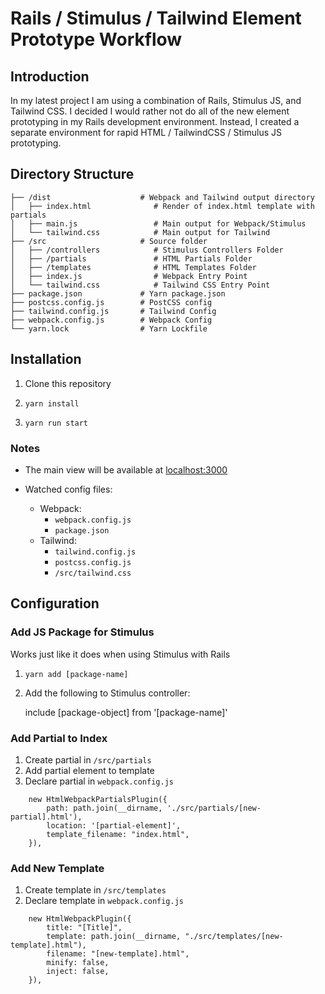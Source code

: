 # Rails / Stimulus / Tailwind Element Prototype Workflow

## Introduction
In my latest project I am using a combination of Rails, Stimulus JS, and Tailwind CSS. I decided I would rather not do all of the new element prototyping in my Rails development environment.
Instead, I created a separate environment for rapid HTML / TailwindCSS / Stimulus JS prototyping.

## Directory Structure
```
├── /dist                    # Webpack and Tailwind output directory
│   ├── index.html              # Render of index.html template with partials
│   ├── main.js                 # Main output for Webpack/Stimulus
│   └── tailwind.css            # Main output for Tailwind
├── /src                     # Source folder
│   ├── /controllers            # Stimulus Controllers Folder
│   ├── /partials               # HTML Partials Folder
│   ├── /templates              # HTML Templates Folder
│   ├── index.js                # Webpack Entry Point
│   └── tailwind.css            # Tailwind CSS Entry Point
├── package.json             # Yarn package.json
├── postcss.config.js        # PostCSS config
├── tailwind.config.js       # Tailwind Config
├── webpack.config.js        # Webpack Config
└── yarn.lock                # Yarn Lockfile
```

## Installation
1. Clone this repository
2.     yarn install
3.     yarn run start

### Notes
* The main view will be available at [localhost:3000](http://localhost:3000)

* Watched config files: 
  * Webpack:
    * `webpack.config.js`
    * `package.json`  
  * Tailwind:
    * `tailwind.config.js`
    * `postcss.config.js`
    * `/src/tailwind.css`


## Configuration

### Add JS Package for Stimulus
Works just like it does when using Stimulus with Rails
1.     yarn add [package-name]
2. Add the following to Stimulus controller:


    include [package-object] from '[package-name]'

### Add Partial to Index

1. Create partial in `/src/partials`
2. Add partial element to template
3. Declare partial in `webpack.config.js`

```
    new HtmlWebpackPartialsPlugin({
        path: path.join(__dirname, './src/partials/[new-partial].html'),
        location: '[partial-element]',
        template_filename: "index.html",
    }),
```

### Add New Template

1. Create template in `/src/templates`
2. Declare template in `webpack.config.js`

```
    new HtmlWebpackPlugin({
        title: "[Title]",
        template: path.join(__dirname, "./src/templates/[new-template].html"),
        filename: "[new-template].html",
        minify: false,
        inject: false,
    }),
```